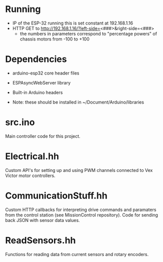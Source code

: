 # Running
- IP of the ESP-32 running this is set constant at 192.168.1.16
- HTTP GET to http://192.168.1.16/?left-side=<###>&right-side=<###>
	- the numbers in parameters correspond to "percentage powers" of chassis motors from -100 to +100	

# Dependencies
 - arduino-esp32 core header files
 - ESPAsyncWebServer library
 - Built-in Arduino headers

 - Note: these should be installed in ~/Document/Arduino/libraries

# src.ino
Main controller code for this project.

# Electrical.hh
Custom API's for setting up and using PWM channels connected to Vex Victor motor controllers.

# CommunicationStuff.hh
Custom HTTP callbacks for interpreting drive commands and paramaters from the control station (see MissionControl repository).
Code for sending back JSON with sensor data values.

# ReadSensors.hh
Functions for reading data from current sensors and rotary encoders.
